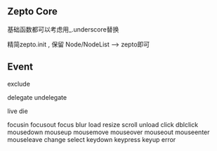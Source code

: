 

## Zepto Core

基础函数都可以考虑用_.underscore替换

精简zepto.init , 保留 Node/NodeList --> zepto即可



## Event

exclude

delegate
undelegate

live
die


focusin focusout focus blur load resize scroll unload click dblclick
mousedown mouseup mousemove mouseover mouseout mouseenter mouseleave
change select keydown keypress keyup error
